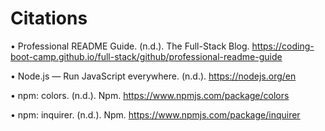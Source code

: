 # Citations

• Professional README Guide. (n.d.). The Full-Stack Blog. https://coding-boot-camp.github.io/full-stack/github/professional-readme-guide

• Node.js — Run JavaScript everywhere. (n.d.). https://nodejs.org/en

• npm: colors. (n.d.). Npm. https://www.npmjs.com/package/colors

• npm: inquirer. (n.d.). Npm. https://www.npmjs.com/package/inquirer
